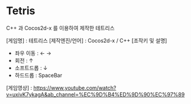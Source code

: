 # Tetris
C++ 과 Cocos2d-x 를 이용하여 제작한 테트리스

[게임명] : 테트리스
[제작엔진/언어] : Cocos2d-x / C++
[조작키 및 설명]  
- 좌우 이동 : ← → 
- 회전 : ↑
- 소프트드롭 : ↓ 
- 하드드롭 : SpaceBar

[게임영상] : https://www.youtube.com/watch?v=uxivK7ykagA&ab_channel=%EC%9D%B4%ED%9D%90%EC%97%89
